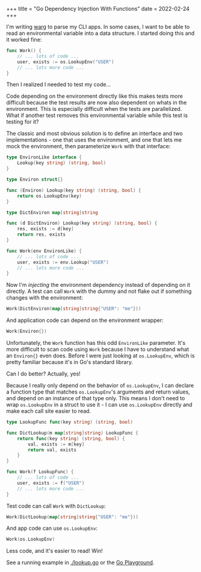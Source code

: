 +++
title = "Go Dependency Injection With Functions"
date = 2022-02-24
+++

I'm writing [warg](https://github.com/bbkane/warg) to parse my CLI apps. In some cases, I want to be able to read an environmental variable into a data structure. I started doing this and it worked fine:

```go
func Work() {
    // ... lots of code ...
    user, exists := os.LookupEnv("USER")
    // ... lots more code ...
}
```

Then I realized I needed to test my code...

Code depending on the environment directly like this makes tests more difficult because the test results are now also dependent on whats in the environment. This is especially difficult when the tests are parallelized. What if another test removes this environmental variable while this test is testing for it?

The classic and most obvious solution is to define an interface and two implementations - one that uses the environment, and one that lets me mock the environment, then parameterize `Work` with that interface:

```go
type EnvironLike interface {
	Lookup(key string) (string, bool)
}

type Environ struct{}

func (Environ) Lookup(key string) (string, bool) {
	return os.LookupEnv(key)
}

type DictEnviron map[string]string

func (d DictEnviron) Lookup(key string) (string, bool) {
	res, exists := d[key]
	return res, exists
}

func Work(env EnvironLike) {
    // ... lots of code ...
    user, exists := env.Lookup("USER")
    // ... lots more code ...
}
```

Now I'm *injecting* the environment dependency instead of depending on it directly. A test can call `Work` with the dummy and not flake out if something changes with the environment:

```go
Work(DictEnviron(map[string]string{"USER": "me"}))
```

And application code can depend on the environment wrapper:

```go
Work(Environ{})
```

Unfortunately, the `Work` function has this odd `EnvironLike` parameter. It's more difficult to scan code using `Work` because I have to understand what an `Environ{}` even does. Before I were just looking at `os.LookupEnv`, which is pretty familiar because it's in Go's standard library.

Can I do better? Actually, yes!

Because I really only depend on the behavior of `os.LookupEnv`, I can declare a function type that matches `os.LookupEnv`'s arguments and return values, and depend on an instance of that type only. This means I don't need to wrap `os.LookupEnv` in a struct to use it - I can use `os.LookupEnv` directly and make each call site easier to read.

```go
type LookupFunc func(key string) (string, bool)

func DictLookup(m map[string]string) LookupFunc {
	return func(key string) (string, bool) {
		val, exists := m[key]
		return val, exists
	}
}

func Work(f LookupFunc) {
    // ... lots of code ...
    user, exists := f("USER")
    // ... lots more code ...
}
```

Test code can call `Work` with `DictLookup`:

```go
Work(DictLookup(map[string]string{"USER": "me"}))
```

And app code can use `os.LookupEnv`:

```go
Work(os.LookupEnv)
```

Less code, and it's easier to read! Win!

See a running example in [./lookup.go](./lookup.go) or the [Go Playground](https://go.dev/play/p/YlOxokcJAf4).
